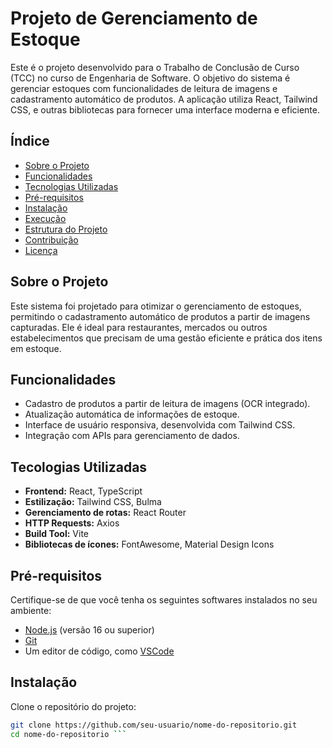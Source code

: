 # Projeto de Gerenciamento de Estoque  

Este é o projeto desenvolvido para o Trabalho de Conclusão de Curso (TCC) no curso de Engenharia de Software. O objetivo do sistema é gerenciar estoques com funcionalidades de leitura de imagens e cadastramento automático de produtos. A aplicação utiliza React, Tailwind CSS, e outras bibliotecas para fornecer uma interface moderna e eficiente.  

## Índice  
- [Sobre o Projeto](#sobre-o-projeto)  
- [Funcionalidades](#funcionalidades)  
- [Tecnologias Utilizadas](#tecnologias-utilizadas)  
- [Pré-requisitos](#pré-requisitos)  
- [Instalação](#instalação)  
- [Execução](#execução)  
- [Estrutura do Projeto](#estrutura-do-projeto)  
- [Contribuição](#contribuição)  
- [Licença](#licença)  

## Sobre o Projeto  
Este sistema foi projetado para otimizar o gerenciamento de estoques, permitindo o cadastramento automático de produtos a partir de imagens capturadas. Ele é ideal para restaurantes, mercados ou outros estabelecimentos que precisam de uma gestão eficiente e prática dos itens em estoque.  

## Funcionalidades  
- Cadastro de produtos a partir de leitura de imagens (OCR integrado).  
- Atualização automática de informações de estoque.  
- Interface de usuário responsiva, desenvolvida com Tailwind CSS.  
- Integração com APIs para gerenciamento de dados.  

## Tecologias Utilizadas  
- **Frontend:** React, TypeScript  
- **Estilização:** Tailwind CSS, Bulma  
- **Gerenciamento de rotas:** React Router  
- **HTTP Requests:** Axios  
- **Build Tool:** Vite  
- **Bibliotecas de ícones:** FontAwesome, Material Design Icons  

## Pré-requisitos  
Certifique-se de que você tenha os seguintes softwares instalados no seu ambiente:  
- [Node.js](https://nodejs.org) (versão 16 ou superior)  
- [Git](https://git-scm.com/)  
- Um editor de código, como [VSCode](https://code.visualstudio.com/)  

## Instalação  
Clone o repositório do projeto:  

```bash  
git clone https://github.com/seu-usuario/nome-do-repositorio.git  
cd nome-do-repositorio ```
